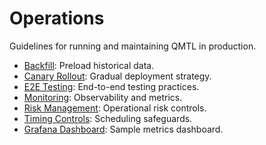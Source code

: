 # Operations

Guidelines for running and maintaining QMTL in production.

- [Backfill](backfill.md): Preload historical data.
- [Canary Rollout](canary_rollout.md): Gradual deployment strategy.
- [E2E Testing](e2e_testing.md): End-to-end testing practices.
- [Monitoring](monitoring.md): Observability and metrics.
- [Risk Management](risk_management.md): Operational risk controls.
- [Timing Controls](timing_controls.md): Scheduling safeguards.
- [Grafana Dashboard](dashboards/gc_dashboard.json): Sample metrics dashboard.
